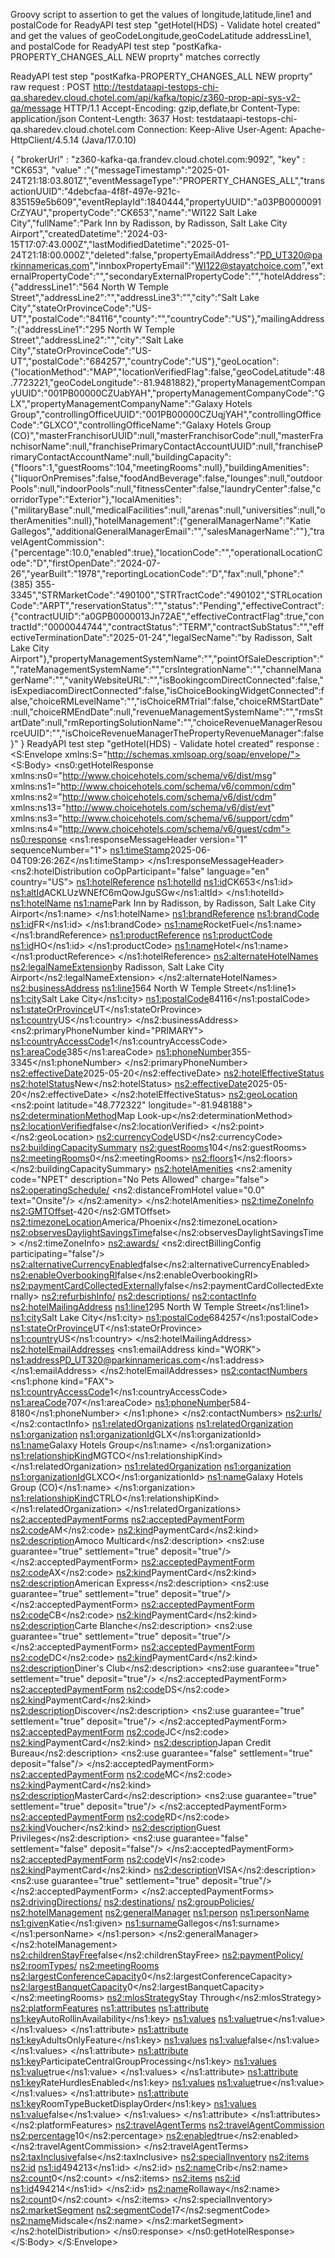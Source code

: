Groovy script to assertion to get the values of longitude,latitude,line1 and postalCode for ReadyAPI test step "getHotel(HDS) -  Validate hotel created" and get the values of geoCodeLongitude,geoCodeLatitude addressLine1, and postalCode for ReadyAPI test step "postKafka-PROPERTY_CHANGES_ALL NEW proprty" matches correctly

ReadyAPI test step "postKafka-PROPERTY_CHANGES_ALL NEW proprty"
raw request : POST http://testdataapi-testops-chi-qa.sharedev.cloud.chotel.com/api/kafka/topic/z360-prop-api-sys-v2-qa/message HTTP/1.1
Accept-Encoding: gzip,deflate,br
Content-Type: application/json
Content-Length: 3637
Host: testdataapi-testops-chi-qa.sharedev.cloud.chotel.com
Connection: Keep-Alive
User-Agent: Apache-HttpClient/4.5.14 (Java/17.0.10)

{
    "brokerUrl" : "z360-kafka-qa.frandev.cloud.chotel.com:9092",
    "key" : "CK653",
    "value" :"{\"messageTimestamp\":\"2025-01-24T21:18:03.801Z\",\"eventMessageType\":\"PROPERTY_CHANGES_ALL\",\"transactionUUID\":\"4debcfaa-4f8f-497e-921c-835159e5b609\",\"eventReplayId\":1840444,\"propertyUUID\":\"a03PB0000091CrZYAU\",\"propertyCode\":\"CK653\",\"name\":\"WI122 Salt Lake City\",\"fullName\":\"Park Inn by Radisson, by Radisson, Salt Lake City Airport\",\"createdDatetime\":\"2024-03-15T17:07:43.000Z\",\"lastModifiedDatetime\":\"2025-01-24T21:18:00.000Z\",\"deleted\":false,\"propertyEmailAddress\":\"PD_UT320@parkinnamericas.com\",\"innboxPropertyEmail\":\"WI122@stayatchoice.com\",\"externalPropertyCode\":\"\",\"secondaryExternalPropertyCode\":\"\",\"hotelAddress\":{\"addressLine1\":\"564 North W Temple Street\",\"addressLine2\":\"\",\"addressLine3\":\"\",\"city\":\"Salt Lake City\",\"stateOrProvinceCode\":\"US-UT\",\"postalCode\":\"84116\",\"county\":\"\",\"countryCode\":\"US\"},\"mailingAddress\":{\"addressLine1\":\"295 North W Temple Street\",\"addressLine2\":\"\",\"city\":\"Salt Lake City\",\"stateOrProvinceCode\":\"US-UT\",\"postalCode\":\"684257\",\"countryCode\":\"US\"},\"geoLocation\":{\"locationMethod\":\"MAP\",\"locationVerifiedFlag\":false,\"geoCodeLatitude\":48.7723221,\"geoCodeLongitude\":-81.9481882},\"propertyManagementCompanyUUID\":\"001PB00000CZUabYAH\",\"propertyManagementCompanyCode\":\"GLX\",\"propertyManagementCompanyName\":\"Galaxy Hotels Group\",\"controllingOfficeUUID\":\"001PB00000CZUqjYAH\",\"controllingOfficeCode\":\"GLXCO\",\"controllingOfficeName\":\"Galaxy Hotels Group (CO)\",\"masterFranchisorUUID\":null,\"masterFranchisorCode\":null,\"masterFranchisorName\":null,\"franchisePrimaryContactAccountUUID\":null,\"franchisePrimaryContactAccountName\":null,\"buildingCapacity\":{\"floors\":1,\"guestRooms\":104,\"meetingRooms\":null},\"buildingAmenities\":{\"liquorOnPremises\":false,\"foodAndBeverage\":false,\"lounges\":null,\"outdoorPools\":null,\"indoorPools\":null,\"fitnessCenter\":false,\"laundryCenter\":false,\"corridorType\":\"Exterior\"},\"localAmenities\":{\"militaryBase\":null,\"medicalFacilities\":null,\"arenas\":null,\"universities\":null,\"otherAmenities\":null},\"hotelManagement\":{\"generalManagerName\":\"Katie Gallegos\",\"additionalGeneralManagerEmail\":\"\",\"salesManagerName\":\"\"},\"travelAgentCommission\":{\"percentage\":10.0,\"enabled\":true},\"locationCode\":\"\",\"operationalLocationCode\":\"D\",\"firstOpenDate\":\"2024-07-26\",\"yearBuilt\":\"1978\",\"reportingLocationCode\":\"D\",\"fax\":null,\"phone\":\"(385) 355-3345\",\"STRMarketCode\":\"490100\",\"STRTractCode\":\"490102\",\"STRLocationCode\":\"ARPT\",\"reservationStatus\":\"\",\"status\":\"Pending\",\"effectiveContract\":{\"contractUUID\":\"a0GPB0000013Jn72AE\",\"effectiveContractFlag\":true,\"contractId\":\"0000044744\",\"contractStatus\":\"TERM\",\"contractSubStatus\":\"\",\"effectiveTerminationDate\":\"2025-01-24\",\"legalSecName\":\"by Radisson, Salt Lake City Airport\"},\"propertyManagementSystemName\":\"\",\"pointOfSaleDescription\":\"\",\"rateManagementSystemName\":\"\",\"crsIntegrationName\":\"\",\"channelManagerName\":\"\",\"vanityWebsiteURL\":\"\",\"isBookingcomDirectConnected\":false,\"isExpediacomDirectConnected\":false,\"isChoiceBookingWidgetConnected\":false,\"choiceRMLevelName\":\"\",\"isChoiceRMTrial\":false,\"choiceRMStartDate\":null,\"choiceRMEndDate\":null,\"revenueManagementSystemName\":\"\",\"rmsStartDate\":null,\"rmReportingSolutionName\":\"\",\"choiceRevenueManagerResourceUUID\":\"\",\"isChoiceRevenueManagerThePropertyRevenueManager\":false}"
}
ReadyAPI test step "getHotel(HDS) -  Validate hotel created"
response : <S:Envelope xmlns:S="http://schemas.xmlsoap.org/soap/envelope/">
   <S:Body>
      <ns0:getHotelResponse xmlns:ns0="http://www.choicehotels.com/schema/v6/dist/msg" xmlns:ns1="http://www.choicehotels.com/schema/v6/common/cdm" xmlns:ns2="http://www.choicehotels.com/schema/v6/dist/cdm" xmlns:ns13="http://www.choicehotels.com/schema/v6/dist/evt" xmlns:ns3="http://www.choicehotels.com/schema/v6/support/cdm" xmlns:ns4="http://www.choicehotels.com/schema/v6/guest/cdm">
         <ns0:response>
            <ns1:responseMessageHeader version="1" sequenceNumber="1">
               <ns1:timeStamp>2025-06-04T09:26:26Z</ns1:timeStamp>
            </ns1:responseMessageHeader>
            <ns2:hotelDistribution coOpParticipant="false" language="en" country="US">
               <ns1:hotelReference>
                  <ns1:hotelId>
                     <ns1:id>CK653</ns1:id>
                     <ns1:altId>ACKLUzWNEfC6mQowJguSGw</ns1:altId>
                  </ns1:hotelId>
                  <ns1:hotelName>
                     <ns1:name>Park Inn by Radisson, by Radisson, Salt Lake City Airport</ns1:name>
                  </ns1:hotelName>
                  <ns1:brandReference>
                     <ns1:brandCode>
                        <ns1:id>FR</ns1:id>
                     </ns1:brandCode>
                     <ns1:name>RocketFuel</ns1:name>
                  </ns1:brandReference>
                  <ns1:productReference>
                     <ns1:productCode>
                        <ns1:id>HO</ns1:id>
                     </ns1:productCode>
                     <ns1:name>Hotel</ns1:name>
                  </ns1:productReference>
               </ns1:hotelReference>
               <ns2:alternateHotelNames>
                  <ns2:legalNameExtension>by Radisson, Salt Lake City Airport</ns2:legalNameExtension>
               </ns2:alternateHotelNames>
               <ns2:businessAddress>
                  <ns1:line1>564 North W Temple Street</ns1:line1>
                  <ns1:city>Salt Lake City</ns1:city>
                  <ns1:postalCode>84116</ns1:postalCode>
                  <ns1:stateOrProvince>UT</ns1:stateOrProvince>
                  <ns1:country>US</ns1:country>
               </ns2:businessAddress>
               <ns2:primaryPhoneNumber kind="PRIMARY">
                  <ns1:countryAccessCode>1</ns1:countryAccessCode>
                  <ns1:areaCode>385</ns1:areaCode>
                  <ns1:phoneNumber>355-3345</ns1:phoneNumber>
               </ns2:primaryPhoneNumber>
               <ns2:effectiveDate>2025-05-20</ns2:effectiveDate>
               <ns2:hotelEffectiveStatus>
                  <ns2:hotelStatus>New</ns2:hotelStatus>
                  <ns2:effectiveDate>2025-05-20</ns2:effectiveDate>
               </ns2:hotelEffectiveStatus>
               <ns2:geoLocation>
                  <ns2:point latitude="48.772322" longitude="-81.948188">
                     <ns2:determinationMethod>Map Look-up</ns2:determinationMethod>
                     <ns2:locationVerified>false</ns2:locationVerified>
                  </ns2:point>
               </ns2:geoLocation>
               <ns2:currencyCode>USD</ns2:currencyCode>
               <ns2:buildingCapacitySummary>
                  <ns2:guestRooms>104</ns2:guestRooms>
                  <ns2:meetingRooms>0</ns2:meetingRooms>
                  <ns2:floors>1</ns2:floors>
               </ns2:buildingCapacitySummary>
               <ns2:hotelAmenities>
                  <ns2:amenity code="NPET" description="No Pets Allowed" charge="false">
                     <ns2:operatingSchedule/>
                     <ns2:distanceFromHotel value="0.0" text="Onsite"/>
                  </ns2:amenity>
               </ns2:hotelAmenities>
               <ns2:timeZoneInfo>
                  <ns2:GMTOffset>-420</ns2:GMTOffset>
                  <ns2:timezoneLocation>America/Phoenix</ns2:timezoneLocation>
                  <ns2:observesDaylightSavingsTime>false</ns2:observesDaylightSavingsTime>
               </ns2:timeZoneInfo>
               <ns2:awards/>
               <ns2:directBillingConfig participating="false"/>
               <ns2:alternativeCurrencyEnabled>false</ns2:alternativeCurrencyEnabled>
               <ns2:enableOverbookingRI>false</ns2:enableOverbookingRI>
               <ns2:paymentCardCollectedExternally>false</ns2:paymentCardCollectedExternally>
               <ns2:refurbishInfo/>
               <ns2:descriptions/>
               <ns2:contactInfo>
                  <ns2:hotelMailingAddress>
                     <ns1:line1>295 North W Temple Street</ns1:line1>
                     <ns1:city>Salt Lake City</ns1:city>
                     <ns1:postalCode>684257</ns1:postalCode>
                     <ns1:stateOrProvince>UT</ns1:stateOrProvince>
                     <ns1:country>US</ns1:country>
                  </ns2:hotelMailingAddress>
                  <ns2:hotelEmailAddresses>
                     <ns1:emailAddress kind="WORK">
                        <ns1:address>PD_UT320@parkinnamericas.com</ns1:address>
                     </ns1:emailAddress>
                  </ns2:hotelEmailAddresses>
                  <ns2:contactNumbers>
                     <ns1:phone kind="FAX">
                        <ns1:countryAccessCode>1</ns1:countryAccessCode>
                        <ns1:areaCode>707</ns1:areaCode>
                        <ns1:phoneNumber>584-8180</ns1:phoneNumber>
                     </ns1:phone>
                  </ns2:contactNumbers>
                  <ns2:urls/>
               </ns2:contactInfo>
               <ns1:relatedOrganizations>
                  <ns1:relatedOrganization>
                     <ns1:organization>
                        <ns1:organizationId>GLX</ns1:organizationId>
                        <ns1:name>Galaxy Hotels Group</ns1:name>
                     </ns1:organization>
                     <ns1:relationshipKind>MGTCO</ns1:relationshipKind>
                  </ns1:relatedOrganization>
                  <ns1:relatedOrganization>
                     <ns1:organization>
                        <ns1:organizationId>GLXCO</ns1:organizationId>
                        <ns1:name>Galaxy Hotels Group (CO)</ns1:name>
                     </ns1:organization>
                     <ns1:relationshipKind>CTRLO</ns1:relationshipKind>
                  </ns1:relatedOrganization>
               </ns1:relatedOrganizations>
               <ns2:acceptedPaymentForms>
                  <ns2:acceptedPaymentForm>
                     <ns2:code>AM</ns2:code>
                     <ns2:kind>PaymentCard</ns2:kind>
                     <ns2:description>Amoco Multicard</ns2:description>
                     <ns2:use guarantee="true" settlement="true" deposit="true"/>
                  </ns2:acceptedPaymentForm>
                  <ns2:acceptedPaymentForm>
                     <ns2:code>AX</ns2:code>
                     <ns2:kind>PaymentCard</ns2:kind>
                     <ns2:description>American Express</ns2:description>
                     <ns2:use guarantee="true" settlement="true" deposit="true"/>
                  </ns2:acceptedPaymentForm>
                  <ns2:acceptedPaymentForm>
                     <ns2:code>CB</ns2:code>
                     <ns2:kind>PaymentCard</ns2:kind>
                     <ns2:description>Carte Blanche</ns2:description>
                     <ns2:use guarantee="true" settlement="true" deposit="true"/>
                  </ns2:acceptedPaymentForm>
                  <ns2:acceptedPaymentForm>
                     <ns2:code>DC</ns2:code>
                     <ns2:kind>PaymentCard</ns2:kind>
                     <ns2:description>Diner's Club</ns2:description>
                     <ns2:use guarantee="true" settlement="true" deposit="true"/>
                  </ns2:acceptedPaymentForm>
                  <ns2:acceptedPaymentForm>
                     <ns2:code>DS</ns2:code>
                     <ns2:kind>PaymentCard</ns2:kind>
                     <ns2:description>Discover</ns2:description>
                     <ns2:use guarantee="true" settlement="true" deposit="true"/>
                  </ns2:acceptedPaymentForm>
                  <ns2:acceptedPaymentForm>
                     <ns2:code>JC</ns2:code>
                     <ns2:kind>PaymentCard</ns2:kind>
                     <ns2:description>Japan Credit Bureau</ns2:description>
                     <ns2:use guarantee="false" settlement="true" deposit="false"/>
                  </ns2:acceptedPaymentForm>
                  <ns2:acceptedPaymentForm>
                     <ns2:code>MC</ns2:code>
                     <ns2:kind>PaymentCard</ns2:kind>
                     <ns2:description>MasterCard</ns2:description>
                     <ns2:use guarantee="true" settlement="true" deposit="true"/>
                  </ns2:acceptedPaymentForm>
                  <ns2:acceptedPaymentForm>
                     <ns2:code>RD</ns2:code>
                     <ns2:kind>Voucher</ns2:kind>
                     <ns2:description>Guest Privileges</ns2:description>
                     <ns2:use guarantee="false" settlement="false" deposit="false"/>
                  </ns2:acceptedPaymentForm>
                  <ns2:acceptedPaymentForm>
                     <ns2:code>VI</ns2:code>
                     <ns2:kind>PaymentCard</ns2:kind>
                     <ns2:description>VISA</ns2:description>
                     <ns2:use guarantee="true" settlement="true" deposit="true"/>
                  </ns2:acceptedPaymentForm>
               </ns2:acceptedPaymentForms>
               <ns2:drivingDirections/>
               <ns2:destinations/>
               <ns2:groupPolicies/>
               <ns2:hotelManagement>
                  <ns2:generalManager>
                     <ns1:person>
                        <ns1:personName>
                           <ns1:given>Katie</ns1:given>
                           <ns1:surname>Gallegos</ns1:surname>
                        </ns1:personName>
                     </ns1:person>
                  </ns2:generalManager>
               </ns2:hotelManagement>
               <ns2:childrenStayFree>false</ns2:childrenStayFree>
               <ns2:paymentPolicy/>
               <ns2:roomTypes/>
               <ns2:meetingRooms>
                  <ns2:largestConferenceCapacity>0</ns2:largestConferenceCapacity>
                  <ns2:largestBanquetCapacity>0</ns2:largestBanquetCapacity>
               </ns2:meetingRooms>
               <ns2:mlosStrategy>Stay Through</ns2:mlosStrategy>
               <ns2:platformFeatures>
                  <ns1:attributes>
                     <ns1:attribute>
                        <ns1:key>AutoRollinAvailability</ns1:key>
                        <ns1:values>
                           <ns1:value>true</ns1:value>
                        </ns1:values>
                     </ns1:attribute>
                     <ns1:attribute>
                        <ns1:key>AdultsOnlyFeature</ns1:key>
                        <ns1:values>
                           <ns1:value>false</ns1:value>
                        </ns1:values>
                     </ns1:attribute>
                     <ns1:attribute>
                        <ns1:key>ParticipateCentralGroupProcessing</ns1:key>
                        <ns1:values>
                           <ns1:value>true</ns1:value>
                        </ns1:values>
                     </ns1:attribute>
                     <ns1:attribute>
                        <ns1:key>RateHurdlesEnabled</ns1:key>
                        <ns1:values>
                           <ns1:value>true</ns1:value>
                        </ns1:values>
                     </ns1:attribute>
                     <ns1:attribute>
                        <ns1:key>RoomTypeBucketDisplayOrder</ns1:key>
                        <ns1:values>
                           <ns1:value>false</ns1:value>
                        </ns1:values>
                     </ns1:attribute>
                  </ns1:attributes>
               </ns2:platformFeatures>
               <ns2:travelAgentTerms>
                  <ns2:travelAgentCommission>
                     <ns2:percentage>10</ns2:percentage>
                     <ns2:enabled>true</ns2:enabled>
                  </ns2:travelAgentCommission>
               </ns2:travelAgentTerms>
               <ns2:taxInclusive>false</ns2:taxInclusive>
               <ns2:specialInventory>
                  <ns2:items>
                     <ns2:id>
                        <ns1:id>494213</ns1:id>
                     </ns2:id>
                     <ns2:name>Crib</ns2:name>
                     <ns2:count>0</ns2:count>
                  </ns2:items>
                  <ns2:items>
                     <ns2:id>
                        <ns1:id>494214</ns1:id>
                     </ns2:id>
                     <ns2:name>Rollaway</ns2:name>
                     <ns2:count>0</ns2:count>
                  </ns2:items>
               </ns2:specialInventory>
               <ns2:marketSegment>
                  <ns2:segmentCode>17</ns2:segmentCode>
                  <ns2:name>Midscale</ns2:name>
               </ns2:marketSegment>
            </ns2:hotelDistribution>
         </ns0:response>
      </ns0:getHotelResponse>
   </S:Body>
</S:Envelope>

